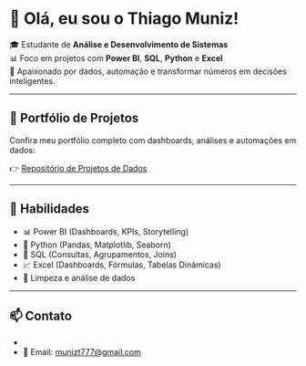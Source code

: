 # 👋 Olá, eu sou o Thiago Muniz!

🎓 Estudante de **Análise e Desenvolvimento de Sistemas**  
📊 Foco em projetos com **Power BI**, **SQL**, **Python** e **Excel**  
📍 Apaixonado por dados, automação e transformar números em decisões inteligentes.

---

## 🚀 Portfólio de Projetos

Confira meu portfólio completo com dashboards, análises e automações em dados:

👉 [Repositório de Projetos de Dados](https://github.com/thigas123/portfolio-projetos-dados)

---

## 💼 Habilidades

- 📊 Power BI (Dashboards, KPIs, Storytelling)
- 🐍 Python (Pandas, Matplotlib, Seaborn)
- 🧠 SQL (Consultas, Agrupamentos, Joins)
- 📈 Excel (Dashboards, Fórmulas, Tabelas Dinâmicas)
- 🧹 Limpeza e análise de dados

---

## 📫 Contato

- [LinkedIn]: https://www.linkedin.com/in/thiago-muniz-a6038921b
- 📧 Email: munizt777@gmail.com
